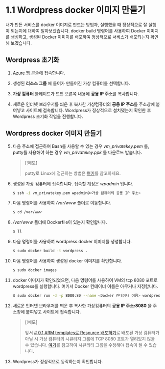 # 1.1 Wordpress docker 이미지 만들기
내가 만든 서비스를 docker 이미지로 만드는 방법과, 실행했을 때 정상적으로 잘 실행이 되는지에 대하여 알아보겠습니다. docker build 명령어를 사용하여 Docker 이미지를 생성하고, 생성된 Docker 이미지를 배포하여 정상적으로 서비스가 배포되는지 확인해 보겠습니다.

## Wordpress 초기화
1. [Azure 웹 콘솔](https://portal.azure.com)에 접속합니다.

2. 생성된 **리소스 그룹** 에 들어가 만들어진 가상 컴퓨터를 선택합니다.

3. **가상 컴퓨터** 블레이드가 뜨면 오른쪽 내용에 **공용 IP 주소**를 복사합니다.

4. 새로운 인터넷 브라우저를 띄운 후 복사한 가상컴퓨터의 **공용 IP 주소**를 주소창에 붙여넣고 사이트에 접속합니다. Wordpress가 정상적으로 설치됐는지 확인한 후 Wordpress 초기화 작업을 진행합니다.

## Wordpress docker 이미지 만들기
5. 다음 주소에 접근하여 Bash를 사용할 수 있는 경우 *vm_privatekey.pem* 를, putty를 사용해야 하는 경우 *vm_privatekey.ppk* 를 다운로드 받습니다.
    > [!메모]
    >
    > putty로 Linux에 접근하는 방법은 [여기](https://github.com/krazure/hands-on-lab/blob/master/SAL%201704%20IaaS%20%EC%95%8C%EC%95%84%EB%B3%B4%EA%B8%B0%20-%20Global%20Azure%20BootCamp%202017/0.3%20Putty%20client%EB%A1%9C%20Linux%20%EC%A0%91%EC%86%8D%ED%95%98%EA%B8%B0.md)를 참고하세요.

6. 생성된 가상 컴퓨터에 접속합니다. 접속할 계정은 *wpadmin* 입니다.
    ```bash
    $ ssh -i vm_privatekey.pem wpadmin@<가상 컴퓨터의 공용 IP 주소>
    ```

7. 다음 명령어를 사용하여 */var/www* 폴더로 이동합니다.
    ```bash
    $ cd /var/www
    ```

8. */var/www* 폴더에 Dockerfile이 있는지 확인합니다.
    ```bash
    $ ll
    ```

9. 다음 명령어를 사용하여 wordpress docker 이미지를 생성합니다.
    ```bash
    $ sudo docker build -t wordpress .
    ```

10. 다음 명령어를 사용하여 생성된 docker 이미지를 확인합니다.
    ```bash
    $ sudo docker images
    ```

11. docker 이미지가 확인되었으면, 다음 명령어를 사용하여 VM의 tcp 8080 포트로 wordpress를 실행합니다. 여기서 Docker 컨테이너 이름은 아무거나 지정합니다.
    ```bash
    $ sudo docker run -d -p 8080:80 --name <Docker 컨테이너 이름> wordpress
    ```

12. 새로운 인터넷 브라우저를 띄운 후 복사한 가상컴퓨터의 **공용 IP 주소:8080** 을 주소창에 붙여넣고 사이트에 접속합니다.
    > [!메모]
    >
    > 앞서 [# 0.1 ARM templates로 Resource 배포하기](https://github.com/krazure/hands-on-lab/blob/master/KCD2018_Docker_and_Azure/0.1%20ARM%20templates%EB%A1%9C%20Resource%20%EB%B0%B0%ED%8F%AC%ED%95%98%EA%B8%B0.md)로 배포된 가상 컴퓨터가 아닐 시 가상 컴퓨터의 시큐리지 그룹에 TCP 8080 포트가 열려있지 않을 수 있습니다. [여기](https://docs.microsoft.com/ko-kr/azure/virtual-network/virtual-network-manage-nsg-arm-portal)를 참고하여 시큐리티 그룹을 수정해야 접속이 될 수 있습니다.

13. Wordpress가 정상적으로 동작하는지 확인합니다.
